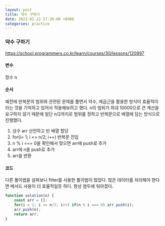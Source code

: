 ```yaml
---
layout: post
title: 약수 구하기
date: 2023-02-22 17:20:00 +0900
categories: practice
---
```

### 약수 구하기    
https://school.programmers.co.kr/learn/courses/30/lessons/120897    
    
#### 변수    
정수 n    
    
#### 순서    
예전에 반복문의 범위와 관련된 문제를 풀면서 약수, 제곱근을 활용한 방식이 효율적이라는 것을 기억하고 있어서 적용해보려고 했다. n의 범위가 최대 10000으로 큰 계산을 요구하지 않기 때문에 일단 n/2까지로 범위를 정하고 반복문으로 배열에 담는 방식으로 진행했다.    
1. 상수 arr 선언하고 빈 배열 할당    
2. for(i= 1; i <= n/2; i++) 반복문 진입    
3. n % i === 0을 확인해서 맞으면 arr에 push로 추가    
4. arr에 n을 push로 추가    
5. arr을 반환    
    
#### 코드    
다른 풀이법을 살펴보니 filter를 사용한 풀이법이 많았다. 많은 데이터를 처리해야 한다면 메서드 사용이 더 효율적일듯 하다. 항상 염두에 둬야겠다.    
```JavaScript
function solution(n) {
    const arr = [];
    for(i = 1; i <= n/2; i++) if(n % i === 0) arr.push(i);
    arr.push(n);
    return arr;
}
```